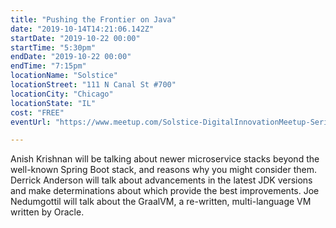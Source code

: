 ```yaml
---
title: "Pushing the Frontier on Java"
date: "2019-10-14T14:21:06.142Z"
startDate: "2019-10-22 00:00"
startTime: "5:30pm"
endDate: "2019-10-22 00:00"
endTime: "7:15pm"
locationName: "Solstice"
locationStreet: "111 N Canal St #700"
locationCity: "Chicago"
locationState: "IL"
cost: "FREE"
eventUrl: "https://www.meetup.com/Solstice-DigitalInnovationMeetup-Series/events/265162425/"

---
```


Anish Krishnan will be talking about newer microservice stacks beyond the well-known Spring Boot stack, and reasons why you might consider them. Derrick Anderson will talk about advancements in the latest JDK versions and make determinations about which provide the best improvements. Joe Nedumgottil will talk about the GraalVM, a re-written, multi-language VM written by Oracle.

